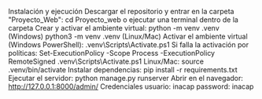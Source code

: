 Instalación y ejecución
Descargar el repositorio y entrar en la carpeta "Proyecto_Web":
cd Proyecto_web
o ejecutar una terminal dentro de la carpeta
Crear y activar el ambiente virtual:
python -m venv .venv (Windows)
python3 -m venv .venv (Linux/Mac)
Activar el ambiente virtual (Windows PowerShell):
.venv\Scripts\Activate.ps1
Si falla la activación por políticas:
Set-ExecutionPolicy -Scope Process -ExecutionPolicy RemoteSigned
.venv\Scripts\Activate.ps1
Linux/Mac:
source .venv/bin/activate
Instalar dependencias:
pip install -r requirements.txt
Ejecutar el servidor:
python manage.py runserver
Abrir en el navegador:
http://127.0.0.1:8000/admin/
Credenciales
usuario: inacap
password: inacap
